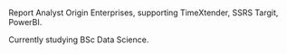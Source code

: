 #

Report Analyst Origin Enterprises, supporting TimeXtender, SSRS Targit, PowerBI. 

Currently studying BSc Data Science. 



